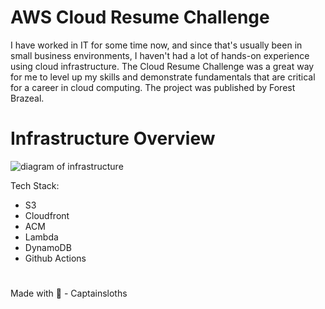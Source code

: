 # AWS Cloud Resume Challenge
I have worked in IT for some time now, and since that's usually been in small business environments, I haven't had a lot of hands-on experience using cloud infrastructure.
The Cloud Resume Challenge was a great way for me to level up my skills and demonstrate fundamentals that are critical for a career in cloud computing. The project was published by Forest Brazeal.

# Infrastructure Overview
![diagram of infrastructure](https://github.com/captainsloths/cloud-resume/assets/37787509/eab19fd2-7a82-4c22-a1d1-3a44e217e499)

Tech Stack:
* S3
* Cloudfront
* ACM
* Lambda
* DynamoDB
* Github Actions

#

Made with 💖 - Captainsloths
